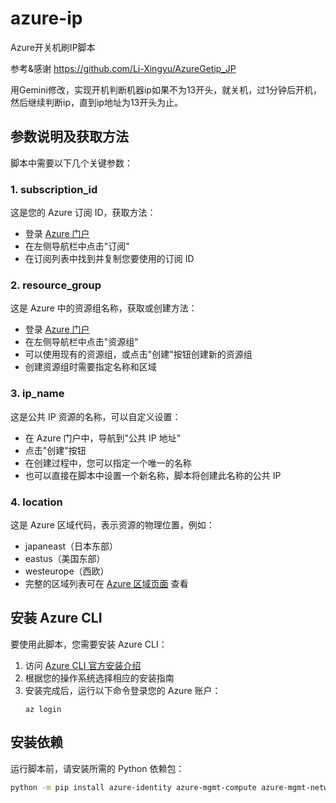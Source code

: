 # azure-ip
Azure开关机刷IP脚本


参考&感谢 https://github.com/Li-Xingyu/AzureGetip_JP

用Gemini修改，实现开机判断机器ip如果不为13开头，就关机，过1分钟后开机，然后继续判断ip，直到ip地址为13开头为止。


## 参数说明及获取方法

脚本中需要以下几个关键参数：
### 1. subscription_id

这是您的 Azure 订阅 ID，获取方法：
- 登录 [Azure 门户](https://portal.azure.com/)
- 在左侧导航栏中点击"订阅"
- 在订阅列表中找到并复制您要使用的订阅 ID

### 2. resource_group

这是 Azure 中的资源组名称，获取或创建方法：
- 登录 [Azure 门户](https://portal.azure.com/)
- 在左侧导航栏中点击"资源组"
- 可以使用现有的资源组，或点击"创建"按钮创建新的资源组
- 创建资源组时需要指定名称和区域

### 3. ip_name

这是公共 IP 资源的名称，可以自定义设置：
- 在 Azure 门户中，导航到"公共 IP 地址"
- 点击"创建"按钮
- 在创建过程中，您可以指定一个唯一的名称
- 也可以直接在脚本中设置一个新名称，脚本将创建此名称的公共 IP

### 4. location

这是 Azure 区域代码，表示资源的物理位置，例如：
- japaneast（日本东部）
- eastus（美国东部）
- westeurope（西欧）
- 完整的区域列表可在 [Azure 区域页面](https://azure.microsoft.com/zh-cn/explore/global-infrastructure/geographies/) 查看

## 安装 Azure CLI

要使用此脚本，您需要安装 Azure CLI：

1. 访问 [Azure CLI 官方安装介绍](https://docs.microsoft.com/zh-cn/cli/azure/install-azure-cli)
2. 根据您的操作系统选择相应的安装指南
3. 安装完成后，运行以下命令登录您的 Azure 账户：
   ```
   az login
   ```

## 安装依赖

运行脚本前，请安装所需的 Python 依赖包：
```bash
python -m pip install azure-identity azure-mgmt-compute azure-mgmt-network
```
